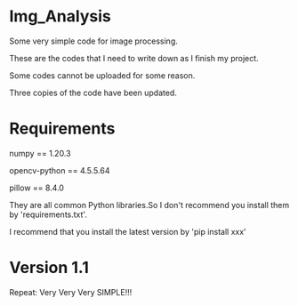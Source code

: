 # Img_Analysis

Some very simple code for image processing.

These are the codes that I need to write down as I finish my project.

Some codes cannot be uploaded for some reason.

Three copies of the code have been updated.

# Requirements
  numpy == 1.20.3
  
  opencv-python == 4.5.5.64
  
  pillow == 8.4.0
  
They are all common Python libraries.So I don't recommend you install them by 'requirements.txt'.

I recommend that you install the latest version by 'pip install xxx'

# Version 1.1
Repeat: Very Very Very SIMPLE!!!
